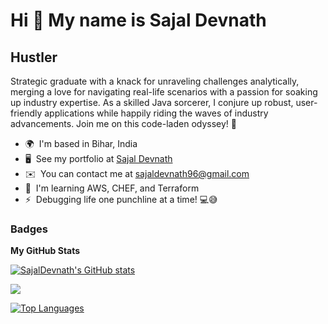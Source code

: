 Hi 👋 My name is Sajal Devnath
==============================

Hustler
-------

Strategic graduate with a knack for unraveling challenges analytically, merging a love for navigating real-life scenarios with a passion for soaking up industry expertise. As a skilled Java sorcerer, I conjure up robust, user-friendly applications while happily riding the waves of industry advancements. Join me on this code-laden odyssey! 🚀

* 🌍  I'm based in Bihar, India
* 🖥️  See my portfolio at [Sajal Devnath](http://sajaldevnath.github.io/DevsajalPortfolio/)
* ✉️  You can contact me at [sajaldevnath96@gmail.com](mailto:sajaldevnath96@gmail.com)
* 🧠  I'm learning AWS, CHEF, and Terraform
* ⚡  Debugging life one punchline at a time! 💻😅

### Badges

<b>My GitHub Stats</b>

<a href="http://www.github.com/SajalDevnath"><img src="https://github-readme-stats.vercel.app/api?username=SajalDevnath&show_icons=true&hide=commits,&title_color=f97316&text_color=ffffff&icon_color=f97316&bg_color=27272a&hide_border=true&show_icons=true" alt="SajalDevnath's GitHub stats" /></a>

<a href="http://www.github.com/SajalDevnath"><img src="https://github-readme-streak-stats.herokuapp.com/?user=SajalDevnath&stroke=ffffff&background=27272a&ring=f97316&fire=f97316&currStreakNum=ffffff&currStreakLabel=f97316&sideNums=ffffff&sideLabels=ffffff&dates=ffffff&hide_border=true" /></a>

<a href="https://github.com/SajalDevnath" align="left"><img src="https://github-readme-stats.vercel.app/api/top-langs/?username=SajalDevnath&langs_count=10&title_color=f97316&text_color=ffffff&icon_color=f97316&bg_color=27272a&hide_border=true&locale=en&custom_title=Top%20%Languages" alt="Top Languages" /></a>
